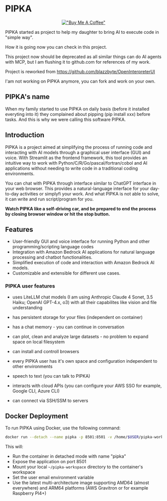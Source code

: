 # PIPKA 

<div align="center">
  
[!["Buy Me A Coffee"](https://www.buymeacoffee.com/assets/img/custom_images/orange_img.png)](https://www.buymeacoffee.com/mirecekdg)

</div>

PIPKA started as project to help my daughter to bring AI to execute code in "simple way". 

How it is going now you can check in this project.

This project now should be deprecated as all similar things can do AI agents with MCP, but I am flushing it to github.com for references of my work.

Project is reworked from https://github.com/blazzbyte/OpenInterpreterUI

I'am not working on PIPKA anymore, you can fork and work on your own.

## PIPKA's name

When my family started to use PIPKA on daily basis (before it installed everyting into it) they complained about pipping (pip install xxx) before tasks. And this is why we were calling this software PIPKA.

## Introduction

PIPKA is a project aimed at simplifying the process of running code and interacting with AI models through a graphical user interface (GUI) and voice. With Streamlit as the frontend framework, this tool provides an intuitive way to work with Python/C/R/Go/pascal/fortran/cobol and AI applications without needing to write code in a traditional coding environments.

You can chat with PIPKA through interface similar to ChatGPT interface in your web browser.
This provides a natural-language interface for your day-to-day activities or simplyfi your work.
And what PIPKA is not able to solve, it can write and run script/program for you.

**Watch PIPKA like a self-driving car, and be prepared to end the process by closing browser window or hit the stop button.**

## Features

- User-friendly GUI and voice interface for running Python and other programming/scripting language codes
- Integration with Amazon Bedrock AI applications for natural language processing and chatbot functionalities.
- Simplified execution of code and interaction with Amazon Bedrock AI models.
- Customizable and extensible for different use cases.

### PIPKA user features
- uses LiteLLM chat models (I am using Anthropic Claude 4 Sonet, 3.5 Haiku; OpenAI GPT-4.x, o3) with all their capabilites like vision and file understanding
- has persistent storage for your files (independent on container)
- has a chat memory - you can continue in conversation
- can plot, clean and analyze large datasets - no problem to expand space on local filesystem
- can install and controll browsers
- every PIPKA user has it's own space and configuration independent to other environments
- speech to text (you can talk to PIPKA)

- interacts with cloud APIs (you can configure your AWS SSO for example, Google CLI, Azure CLI)
- can connect via SSH/SSM to servers

## Docker Deployment

To run PIPKA using Docker, use the following command:

```bash
docker run --detach --name pipka -p 8501:8501 -v /home/$USER/pipka-workspace/:/app/workspace -e USEREK="ai@mirecek.org" ghcr.io/mirecekd/pipka:latest
```

This will:
- Run the container in detached mode with name "pipka"
- Expose the application on port 8501
- Mount your local `~/pipka-workspace` directory to the container's workspace
- Set the user email environment variable
- Use the latest multi-architecture image supporting AMD64 (almost everywhere) and ARM64 platforms (AWS Gravitron or for example Raspberry PI4+)